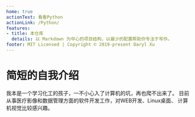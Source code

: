 ```yaml
---
home: true
actionText: 看看Python
actionLink: /Python/
features:
- title: 本仓库
  details: 以 Markdown 为中心的项目结构，以最少的配置帮助你专注于写作。
footer: MIT Licensed | Copyright © 2019-present Daryl Xu
---
```

# 简短的自我介绍

我本是一个学习化工的孩子，一不小心入了计算机的坑，再也爬不出来了。
目前从事医疗影像和数据管理方面的软件开发工作，对WEB开发、Linux桌面、
计算机视觉比较感兴趣。